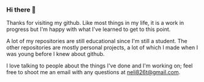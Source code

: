 ### Hi there 👋

Thanks for visiting my github. Like most things in my life, it is a work in progress but I'm happy with what I've learned to get to this point.

A lot of my repositories are still educational since I'm still a student. The other repositories are mostly personal projects, a lot of which I made when I was young before I knew about github.

I love talking to people about the things I've done and I'm working on; feel free to shoot me an email with any questions at neli826t@gmail.com.


<!--
**neil826t/neil826t** is a ✨ _special_ ✨ repository because its `README.md` (this file) appears on your GitHub profile.

Here are some ideas to get you started:

- 🔭 I’m currently working on ...
- 🌱 I’m currently learning ...
- 👯 I’m looking to collaborate on ...
- 🤔 I’m looking for help with ...
- 💬 Ask me about ...
- 📫 How to reach me: ...
- 😄 Pronouns: ...
- ⚡ Fun fact: ...
-->
